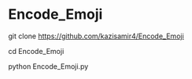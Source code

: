 # Encode_Emoji

git clone https://github.com/kazisamir4/Encode_Emoji

cd Encode_Emoji

python Encode_Emoji.py
